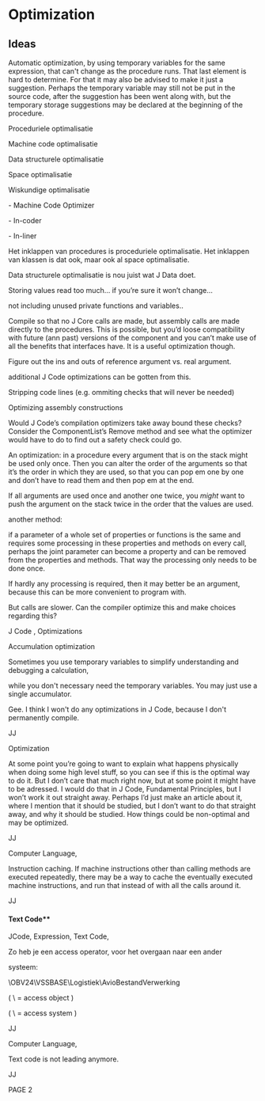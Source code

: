 ﻿Optimization
============

Ideas
-----

Automatic optimization, by using temporary variables for the same expression, that can't change as the procedure runs. That last element is hard to determine. For that it may also be advised to make it just a suggestion. Perhaps the temporary variable may still not be put in the source code, after the suggestion has been went along with, but the temporary storage suggestions may be declared at the beginning of the procedure.

Proceduriele optimalisatie

Machine code optimalisatie

Data structurele optimalisatie

Space optimalisatie

Wiskundige optimalisatie

\- Machine Code Optimizer

\- In-coder

\- In-liner


Het inklappen van procedures is proceduriele optimalisatie. Het inklappen van klassen is dat ook, maar ook al space optimalisatie.

Data structurele optimalisatie is nou juist wat J Data doet. 

Storing values read too much… if you’re sure it won’t change…

not including unused private functions and variables..

Compile so that no J Core calls are made, but assembly calls are made directly to the procedures. This is possible, but you’d loose compatibility with future (ann past) versions of the component and you can’t make use of all the benefits that interfaces have. It is a useful optimization though.

Figure out the ins and outs of reference argument vs. real argument.

additional J Code optimizations can be gotten from this.

Stripping code lines (e.g. ommiting checks that will never be needed)

Optimizing assembly constructions

Would J Code’s compilation optimizers take away bound these checks? Consider the ComponentList’s Remove method and see what the optimizer would have to do to find out a safety check could go.

An optimization: in a procedure every argument that is on the stack might be used only once. Then you can alter the order of the arguments so that it’s the order in which they are used, so that you can pop em one by one and don’t have to read them and then pop em at the end.

If all arguments are used once and another one twice, you *might* want to push the argument on the stack twice in the order that the values are used.

another method:

if a parameter of a whole set of properties or functions is the same and requires some processing in these properties and methods on every call, perhaps the joint parameter can become a property and can be removed from the properties and methods. That way the processing only needs to be done once.

If hardly any processing is required, then it may better be an argument, because this can be more convenient to program with.

But calls are slower. Can the compiler optimize this and make choices regarding this?


J Code , Optimizations

Accumulation optimization

Sometimes you use temporary variables to simplify understanding and debugging a calculation,

while you don't necessary need the temporary variables. You may just use a single accumulator.

Gee. I think I won't do any optimizations in J Code, because I don't permanently compile.

JJ


Optimization

At some point you’re going to want to explain what happens physically when doing some high level stuff, so you can see if this is the optimal way to do it.
But I don’t care that much right now, but at some point it might have to be adressed.
I would do that in J Code, Fundamental Principles, but I won’t work it out straight away.
Perhaps I’d just make an article about it, where I mention that it should be studied, but I don’t want to do that straight away, and why it should be studied. How things could be non-optimal and may be optimized.

JJ


Computer Language,

Instruction caching. If machine instructions other than calling methods are executed repeatedly, there may be a way to cache the eventually executed machine instructions, and run that instead of with all the calls around it.

JJ

#### Text Code**

JCode, Expression, Text Code,

Zo heb je een access operator, voor het overgaan naar een ander

systeem:

\\OBV24\VSSBASE\\Logistiek\AvioBestandVerwerking 

( \ = access object )

( \\ = access system )

JJ 


Computer Language,

Text code is not leading anymore.

JJ

PAGE  2

